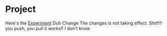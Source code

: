 # Project
Here's the [Experiment](https://miladrouygari.github.io/Project/ExperimentsFiles/index.html)
Duh Change
The changes is not taking effect. Shit!!!!
you push, you pull it works!! I don't know

